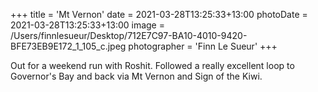+++
title = 'Mt Vernon'
date = 2021-03-28T13:25:33+13:00
photoDate = 2021-03-28T13:25:33+13:00
image = /Users/finnlesueur/Desktop/712E7C97-BA10-4010-9420-BFE73EB9E172_1_105_c.jpeg
photographer = 'Finn Le Sueur'
+++

Out for a weekend run with Roshit. Followed a really excellent loop to Governor's Bay and back via Mt Vernon and Sign of the Kiwi.

